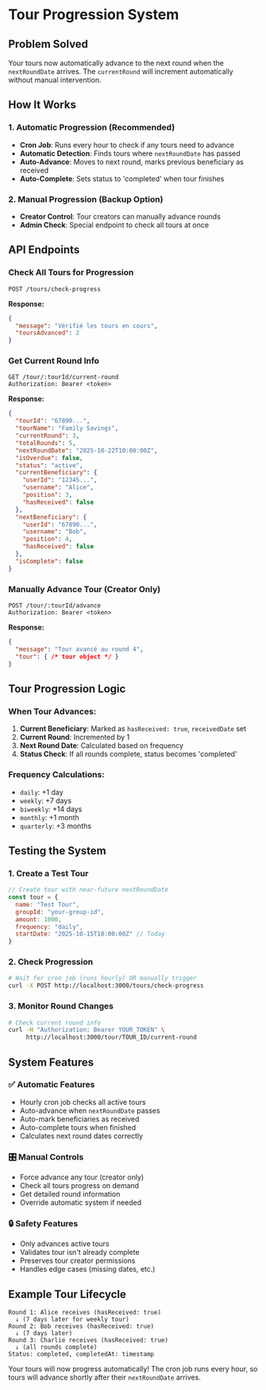 # Tour Progression System

## Problem Solved
Your tours now automatically advance to the next round when the `nextRoundDate` arrives. The `currentRound` will increment automatically without manual intervention.

## How It Works

### 1. Automatic Progression (Recommended)
- **Cron Job**: Runs every hour to check if any tours need to advance
- **Automatic Detection**: Finds tours where `nextRoundDate` has passed
- **Auto-Advance**: Moves to next round, marks previous beneficiary as received
- **Auto-Complete**: Sets status to 'completed' when tour finishes

### 2. Manual Progression (Backup Option)
- **Creator Control**: Tour creators can manually advance rounds
- **Admin Check**: Special endpoint to check all tours at once

## API Endpoints

### Check All Tours for Progression
```http
POST /tours/check-progress
```
**Response:**
```json
{
  "message": "Vérifié les tours en cours",
  "toursAdvanced": 2
}
```

### Get Current Round Info
```http
GET /tour/:tourId/current-round
Authorization: Bearer <token>
```
**Response:**
```json
{
  "tourId": "67890...",
  "tourName": "Family Savings",
  "currentRound": 3,
  "totalRounds": 5,
  "nextRoundDate": "2025-10-22T10:00:00Z",
  "isOverdue": false,
  "status": "active",
  "currentBeneficiary": {
    "userId": "12345...",
    "username": "Alice",
    "position": 3,
    "hasReceived": false
  },
  "nextBeneficiary": {
    "userId": "67890...",
    "username": "Bob",
    "position": 4,
    "hasReceived": false
  },
  "isComplete": false
}
```

### Manually Advance Tour (Creator Only)
```http
POST /tour/:tourId/advance
Authorization: Bearer <token>
```
**Response:**
```json
{
  "message": "Tour avancé au round 4",
  "tour": { /* tour object */ }
}
```

## Tour Progression Logic

### When Tour Advances:
1. **Current Beneficiary**: Marked as `hasReceived: true`, `receivedDate` set
2. **Current Round**: Incremented by 1
3. **Next Round Date**: Calculated based on frequency
4. **Status Check**: If all rounds complete, status becomes 'completed'

### Frequency Calculations:
- `daily`: +1 day
- `weekly`: +7 days  
- `biweekly`: +14 days
- `monthly`: +1 month
- `quarterly`: +3 months

## Testing the System

### 1. Create a Test Tour
```javascript
// Create tour with near-future nextRoundDate
const tour = {
  name: "Test Tour",
  groupId: "your-group-id",
  amount: 1000,
  frequency: "daily",
  startDate: "2025-10-15T10:00:00Z" // Today
}
```

### 2. Check Progression
```bash
# Wait for cron job (runs hourly) OR manually trigger
curl -X POST http://localhost:3000/tours/check-progress
```

### 3. Monitor Round Changes
```bash
# Check current round info
curl -H "Authorization: Bearer YOUR_TOKEN" \
     http://localhost:3000/tour/TOUR_ID/current-round
```

## System Features

### ✅ Automatic Features
- Hourly cron job checks all active tours
- Auto-advance when `nextRoundDate` passes
- Auto-mark beneficiaries as received
- Auto-complete tours when finished
- Calculates next round dates correctly

### 🎛️ Manual Controls  
- Force advance any tour (creator only)
- Check all tours progress on demand
- Get detailed round information
- Override automatic system if needed

### 🔒 Safety Features
- Only advances active tours
- Validates tour isn't already complete
- Preserves tour creator permissions
- Handles edge cases (missing dates, etc.)

## Example Tour Lifecycle

```
Round 1: Alice receives (hasReceived: true)
  ↓ (7 days later for weekly tour)
Round 2: Bob receives (hasReceived: true) 
  ↓ (7 days later)
Round 3: Charlie receives (hasReceived: true)
  ↓ (all rounds complete)
Status: completed, completedAt: timestamp
```

Your tours will now progress automatically! The cron job runs every hour, so tours will advance shortly after their `nextRoundDate` arrives.